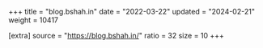 +++
title = "blog.bshah.in"
date = "2022-03-22"
updated = "2024-02-21"
weight = 10417

[extra]
source = "https://blog.bshah.in/"
ratio = 32
size = 10
+++
